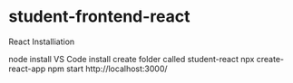 # student-frontend-react

React Installiation 

node install
VS Code install
create folder called student-react
npx create-react-app 
npm start
http://localhost:3000/
